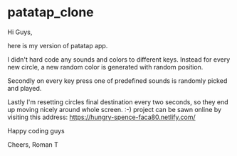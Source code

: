 # patatap_clone

Hi Guys,

here is my version of patatap app. 

I didn't hard code any sounds and colors to different keys. 
Instead for every new circle, a new random color is generated with random position.

Secondly on every key press one of predefined sounds is randomly picked and played.

Lastly I'm resetting circles final destination every two seconds, so they end up moving nicely around whole screen. :-)
project can be sawn online by visiting this address:
https://hungry-spence-faca80.netlify.com/

Happy coding guys

Cheers, Roman T
